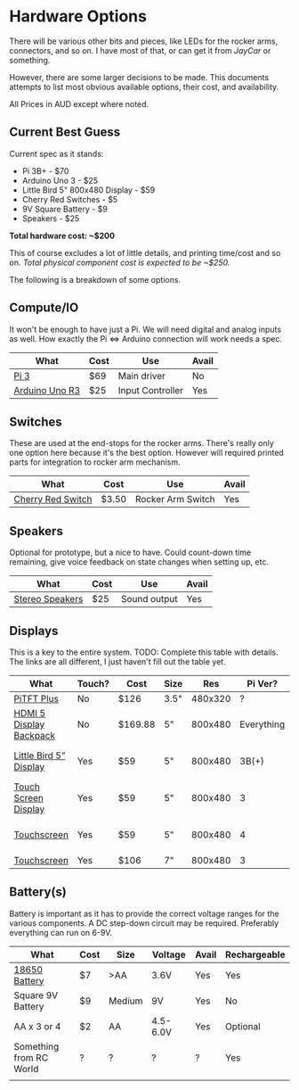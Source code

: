 # Hardware Options

There will be various other bits and pieces, like LEDs for the rocker arms, connectors, and so on. I have most of that, or can get it from *JayCar* or something.

However, there are some larger decisions to be made. This documents attempts to list most obvious available options, their cost, and availability.

All Prices in AUD except where noted.

## Current Best Guess

Current spec as it stands:

* Pi 3B+ - $70
* Arduino Uno 3 - $25
* Little Bird 5" 800x480 Display - $59
* Cherry Red Switches - $5
* 9V Square Battery - $9
* Speakers - $25

**Total hardware cost: ~$200**

This of course excludes a lot of little details, and printing time/cost and so on. *Total physical component cost is expected to be ~$250.*

The following is a breakdown of some options.

## Compute/IO

It won't be enough to have just a Pi. We will need digital and analog inputs as well. How exactly the Pi <=> Arduino connection will work needs a spec.

| What | Cost | Use | Avail |
|------|------|-----|-------|
| [Pi 3](https://www.littlebird.com.au/products/raspberry-pi-3-model-b-f1990217-84ed-4cd4-a75a-bd1962465bd8) | $69 | Main driver | No |
| [Arduino Uno R3](https://www.littlebird.com.au/products/uno-r3-little-bird) | $25 | Input Controller | Yes |

## Switches

These are used at the end-stops for the rocker arms. There's really only one option here because it's the best option. However will required printed parts for integration to rocker arm mechanism.

| What | Cost | Use | Avail |
|------|------|-----|-------|
| [Cherry Red Switch](https://www.littlebird.com.au/products/cherry-mx-switch-red) | $3.50 | Rocker Arm Switch | Yes|

## Speakers

Optional for prototype, but a nice to have. Could count-down time remaining, give voice feedback on state changes when setting up, etc.

| What | Cost | Use | Avail |
|------|------|-----|-------|
| [Stereo Speakers](https://www.littlebird.com.au/products/adafruit-i2s-3w-stereo-speaker-bonnet-for-raspberry-pi-mini-kit) | $25 | Sound output | Yes |

## Displays

This is a key to the entire system. TODO: Complete this table with details. The links are all different, I just haven't fill out the table yet.

| What | Touch? | Cost | Size | Res | Pi Ver? | Notes | Avail |
|------|------|------|-----|---------|-------|-------|-------|
| [PiTFT Plus](https://raspberry.piaustralia.com.au/products/pitft-plus-480x320-3-5-tft-touchscreen-for-raspberry-pi) | No | $126 | 3.5" | 480x320 | ? | | |
| [HDMI 5 Display Backpack](https://raspberry.piaustralia.com.au/products/hdmi-5-display-backpack-without-touch) | No | $169.88 | 5" | 800x480 | Everything | | Yes|
| [Little Bird 5” Display](https://raspberry.piaustralia.com.au/collections/displays/products/little-bird-5-display ) | Yes | $59 | 5" | 800x480 | 3B(+) | 5V, Has Pen | Yes|
| [Touch Screen Display](https://www.littlebird.com.au/products/5-inch-lcd-hdmi-touch-screen-display-for-raspberry-pi-3) | Yes | $59 | 5" | 800x480 | 3 | 5V, Has Pen |  Yes|
| [Touchscreen](https://www.littlebird.com.au/products/5-inch-lcd-hdmi-touch-screen-display-for-raspberry-pi-4) | Yes | $59 | 5" | 800x480 | 4 | 5V from Pi | Yes|
| [Touchscreen](https://raspberry.piaustralia.com.au/products/7-inch-lcd-hdmi-touch-screen-display-tft-for-raspb#description) | Yes | $106 | 7" | 800x480 | 3 | | Yes|

## Battery(s)

Battery is important as it has to provide the correct voltage ranges for the various components. A DC step-down circuit may be required. Preferably everything can run on 6-9V.

| What | Cost | Size | Voltage | Avail | Rechargeable |
|------|------|------|---------|-------|--------------|
| [18650 Battery](https://www.18650batterystore.com/collections/18650-batteries) | $7 | >AA | 3.6V | Yes | Yes |
| Square 9V Battery | $9 | Medium | 9V | Yes | No |
| AA x 3 or 4 | $2 | AA | 4.5-6.0V | Yes | Optional |
| Something from RC World | ? | ? | ? | ? | Yes |
|  |  |  |  |  |  |

